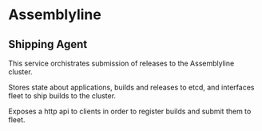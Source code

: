 # Assemblyline
## Shipping Agent

This service orchistrates submission of releases to the Assemblyline cluster.

Stores state about applications, builds and releases to etcd, and interfaces fleet to ship builds to the cluster.

Exposes a http api to clients in order to register builds and submit them to fleet.